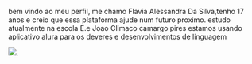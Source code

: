 bem vindo ao meu perfil, me chamo Flavia Alessandra Da Silva,tenho 17 anos e creio que essa plataforma ajude num futuro proximo. 
estudo atualmente na escola E.e Joao Climaco camargo pires
estamos usando  aplicativo alura para os  deveres e desenvolvimentos de linguagem
 
 ![](https://media1.tenor.com/m/IalMdSxI3OcAAAAC/gumball.gif).
